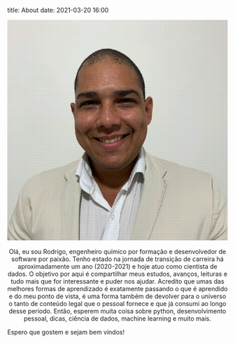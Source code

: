 title: About
date: 2021-03-20 16:00

![profile][profile_foto]

<p align="center">
    Olá, eu sou Rodrigo, engenheiro químico por formação e desenvolvedor de software por paixão. Tenho estado na jornada de transição de carreira há aproximadamente um ano (2020-2021) e hoje atuo como cientista de dados.
    O objetivo por aqui é compartilhar meus estudos, avanços, leituras e tudo mais que for interessante e puder nos ajudar. Acredito que umas das melhores formas de aprendizado é exatamente passando o que é aprendido e do meu ponto de vista, é uma forma também de devolver para o universo o tanto de conteúdo legal que o pessoal fornece e que já consumi ao longo desse período.
    Então, esperem muita coisa sobre python, desenvolvimento pessoal, dicas, ciência de dados, machine learning e muito mais.

Espero que gostem e sejam bem vindos!
</p>
    
[profile_foto]:../images/profile.jpg
